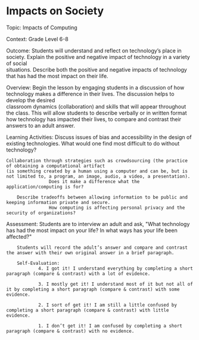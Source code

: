 # Impacts on Society
Topic: Impacts of Computing

Context: Grade Level 6-8

Outcome: 
        Students will understand and reflect on technology’s place in society. Explain the positive and negative impact of technology in a variety of social   
        situations. Describe both the positive and negative impacts of technology that has had the most impact on their life.

Overview: 
        Begin the lesson by engaging students in a discussion of how technology makes a difference in their lives. The discussion helps to develop the desired   
        classroom dynamics (collaboration) and skills that will appear throughout the class. This will allow students to describe verbally or in written format how 
        technology has impacted their lives, to compare and contrast their answers to an adult answer. 

Learning Activities: 
        Discuss issues of bias and accessibility in the design of existing technologies. 
	  		          What would one find most difficult to do without technology?

	Collaboration through strategies such as crowdsourcing (the practice of obtaining a computational artifact 
	(is something created by a human using a computer and can be, but is not limited to, a program, an image, audio, a video, a presentation). 
	                Does it make a difference what the application/computing is for?

        Describe tradeoffs between allowing information to be public and keeping information private and secure. 
	                How computing is affecting personal privacy and the security of organizations?

Assessment:
	Students are to interview an adult and ask, "What technology has had the most impact on your life? In what ways has your life been affected?" 

        Students will record the adult’s answer and compare and contrast the answer with their own original answer in a brief paragraph.
	
        Self-Evaluation:
                4. I got it! I understand everything by completing a short paragraph (compare & contrast) with a lot of evidence. 

                3. I mostly get it! I understand most of it but not all of it by completing a short paragraph (compare & contrast) with some evidence. 

                2. I sort of get it! I am still a little confused by completing a short paragraph (compare & contrast) with little evidence. 

                1. I don’t get it! I am confused by completing a short paragraph (compare & contrast) with no evidence. 
